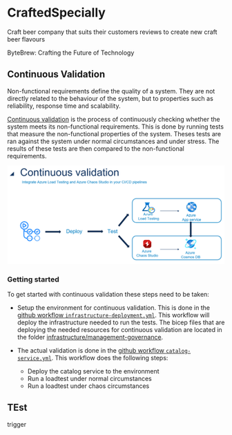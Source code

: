 # CraftedSpecially
Craft beer company that suits their customers reviews to create new craft beer flavours

ByteBrew: Crafting the Future of Technology

## Continuous Validation
Non-functional requirements define the quality of a system. They are not directly related to the behaviour of the system, but to properties such as reliability, response time and scalability.

[Continuous validation](https://learn.microsoft.com/en-us/azure/well-architected/mission-critical/mission-critical-deployment-testing#continuous-validation-and-testing) is the process of continuously checking whether the system meets its non-functional requirements. This is done by running tests that measure the non-functional properties of the system. Theses tests are ran against the system under normal circumstances and under stress. The results of these tests are then compared to the non-functional requirements.

![Continuous validation](./Docs/Images/ContinuousValidation.png)

### Getting started
To get started with continuous validation these steps need to be taken:
- Setup the environment for continuous validation. This is done in the [github workflow `infrastructure-deployment.yml`](./.github/workflows/infrastructure-deployment.yml). This workflow will deploy the infrastructure needed to run the tests. The bicep files that are deploying the needed resources for continuous validation are located in the folder [infrastructure/management-governance](./Infrastructure/management-governance/continuous-validation/).

- The actual validation is done in the [github workflow `catalog-service.yml`](./.github/workflows/catalog-service.yml). This workflow does the following steps:
    - Deploy the catalog service to the environment
    - Run a loadtest under normal circumstances
    - Run a loadtest under chaos circumstances

## TEst
trigger